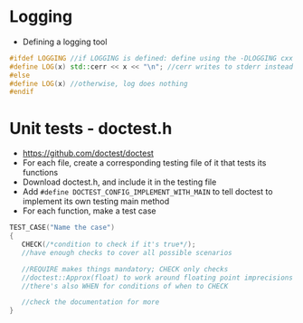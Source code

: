 # Logging
- Defining a logging tool
``` cpp
#ifdef LOGGING //if LOGGING is defined: define using the -DLOGGING cxx flag
#define LOG(x) std::cerr << x << "\n"; //cerr writes to stderr instead of stdout
#else
#define LOG(x) //otherwise, log does nothing
#endif
```

# Unit tests - doctest.h
- https://github.com/doctest/doctest
- For each file, create a corresponding testing file of it that tests its functions
- Download doctest.h, and include it in the testing file
- Add `#define DOCTEST_CONFIG_IMPLEMENT_WITH_MAIN` to tell doctest to implement its own testing main method
- For each function, make a test case
```cpp
TEST_CASE("Name the case")
{
   CHECK(/*condition to check if it's true*/);
   //have enough checks to cover all possible scenarios

   //REQUIRE makes things mandatory; CHECK only checks
   //doctest::Approx(float) to work around floating point imprecisions when comparing floats
   //there's also WHEN for conditions of when to CHECK

   //check the documentation for more
}
```